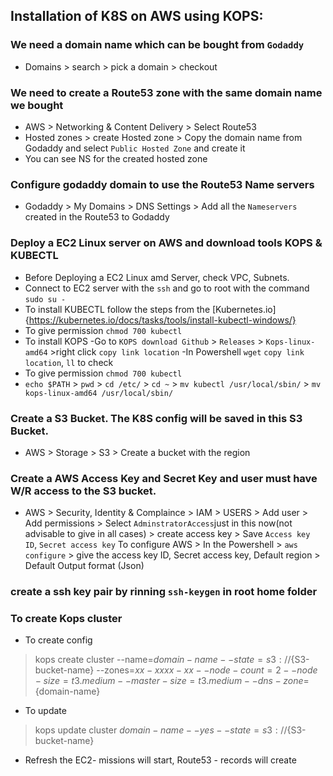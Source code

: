 ## Installation of K8S on AWS using KOPS:

### We need a domain name which can be bought from `Godaddy`
- Domains > search > pick a domain > checkout

### We need to create a Route53 zone with the same domain name we bought
- AWS > Networking & Content Delivery > Select Route53
- Hosted zones > create Hosted zone > Copy the domain name from Godaddy and select `Public Hosted Zone` and create it
- You can see NS for the created hosted zone

### Configure godaddy domain to use the Route53 Name servers
- Godaddy > My Domains > DNS Settings > Add all the `Nameservers` created in the Route53 to Godaddy

### Deploy a EC2 Linux server on AWS and download tools KOPS & KUBECTL
- Before Deploying a EC2 Linux amd Server, check VPC, Subnets.
- Connect to EC2 server with the `ssh` and go to root with the command `sudo su -`
- To install KUBECTL follow the steps from the [Kubernetes.io]{https://kubernetes.io/docs/tasks/tools/install-kubectl-windows/}
 - To give permission `chmod 700 kubectl`
- To install KOPS
 -Go to `KOPS download Github` > `Releases` > `Kops-linux-amd64` >right click `copy link location`
 -In Powershell `wget` `copy link location`, `ll` to check
 - To give permission `chmod 700 kubectl`
 - `echo $PATH` > `pwd` > `cd /etc/` > `cd ~` > `mv kubectl /usr/local/sbin/` > `mv kops-linux-amd64 /usr/local/sbin/`

### Create a S3 Bucket. The K8S config will be saved in this S3 Bucket.
- AWS > Storage > S3 > Create a bucket with the region

### Create a AWS Access Key and Secret Key and user must have W/R access to the S3 bucket.
- AWS > Security, Identity & Complaince > IAM > USERS > Add user > Add permissions > Select `AdminstratorAccess`just in this now(not advisable to give in all cases) > create access key > Save `Access key ID`, `Secret access key`
To configure AWS > In the Powershell > `aws configure` > give the access key ID, Secret access key, Default region > Default Output format (Json)

### create a ssh key pair by rinning `ssh-keygen` in root home folder

### To create Kops cluster 
- To create config
> kops create cluster --name=${domain-name} --state=s3://${S3-bucket-name} --zones=${xx-xxxx-xx} --node-count=2 --node-size=t3.medium --master-size=t3.medium --dns-zone=${domain-name}

- To update 
> kops update cluster ${domain-name} --yes --state=s3://${S3-bucket-name}

- Refresh the EC2- missions will start, Route53 - records will create
